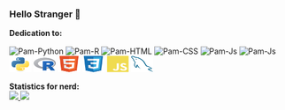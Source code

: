 ### Hello Stranger 🖖 
<b>Dedication to:</b>

<div style="display: inline_block">
  <img align="center" alt="Pam-Python" height="30" width="100" src="https://img.shields.io/badge/Python-505050?style=for-the-badge&logo=python&logoColor=white"/>
  <img align="center" alt="Pam-R" height="30" width="100" src="https://img.shields.io/badge/R-505050?style=for-the-badge&logo=r&logoColor=white"/>
  <img align="center" alt="Pam-HTML" height="30" width="100" src="https://img.shields.io/badge/HTML-505050?style=for-the-badge&logo=html&logoColor=white"/>
  <img align="center" alt="Pam-CSS" height="30" width="100" src="https://img.shields.io/badge/CSS-505050?style=for-the-badge&logo=css&logoColor=white"/>
  <img align="center" alt="Pam-Js" height="30" width="100" src="https://img.shields.io/badge/JavaScript-505050?style=for-the-badge&logo=javascript&logoColor=white"/>
  <img align="center" alt="Pam-Js" height="30" width="100" src="https://img.shields.io/badge/MySQL-505050?style=for-the-badge&logo=mysql&logoColor=white"/>
</div>

<div style="display: inline_block">
  <img align="center" alt="Pam-Python" height="30" width="40" src="https://raw.githubusercontent.com/devicons/devicon/master/icons/python/python-original.svg">
  <img align="center" alt="Pam-R" height="30" width="40" src="https://raw.githubusercontent.com/devicons/devicon/master/icons/r/r-original.svg">
  <img align="center" alt="Pam-HTML" height="30" width="40" src="https://raw.githubusercontent.com/devicons/devicon/master/icons/html5/html5-original.svg">
  <img align="center" alt="Pam-CSS" height="30" width="40" src="https://raw.githubusercontent.com/devicons/devicon/master/icons/css3/css3-original.svg">
  <img align="center" alt="Pam-Js" height="30" width="40" src="https://raw.githubusercontent.com/devicons/devicon/master/icons/javascript/javascript-plain.svg">
  <img align="center" alt="Pam-MySQL" height="30" width="40" src="https://raw.githubusercontent.com/devicons/devicon/master/icons/mysql/mysql-original.svg">
</div>
<br/>
<b> Statistics for nerd: </b>
<div align="left">
  <a href="https://github.com/pamlima00">
  <img height="130em" src="https://github-readme-stats.vercel.app/api?username=pamlima00&show_icons=true&theme=vision-friendly-dark&include_all_commits=true&count_private=true"/>
  <img height="130em" src="https://github-readme-stats.vercel.app/api/top-langs/?username=pamlima00&layout=compact&langs_count=5&theme=vision-friendly-dark"/> 
</div>
  
